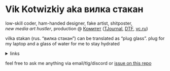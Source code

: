 # Vik Kotwizkiy aka вилка стакан

low-skill coder, ham-handed designer, fake artist, shitposter, <i>new&nbsp;media&nbsp;art&nbsp;hustler</i>, production @ <a href="https://cmtt.ru">Комитет</a> (<a href="https://tjournal.ru">TJournal</a>, <a href="https://dtf.ru">DTF</a>, <a href="https://vc.ru">vc.ru</a>)



vilka stakan (rus.&nbsp;“вилка&nbsp;стакан”) can be&nbsp;translated as&nbsp;“plug glass”. plug for my&nbsp;laptop and a&nbsp;glass of&nbsp;water for me&nbsp;to&nbsp;stay hydrated



<details>
<summary>links</summary>
<br>
  
<p><span>follow/like: <a href="https://t.me/vilkastakan">telegram</a>, <a href="https://twitter.com/vilkastakan">twitter</a>, <a href="https://instagram.com/vilkastakan">instagram</a>, <a href="https://github.com/ktwzk">github</a>, <a href="https://behance.net/vilkastakan">behance</a><!--, <a href="https://glitch.com/@vilkastakan">glitch</a>--></span></p>
      <p><span>listen to: my new lo-fi tracks on <a href="https://album.link/ffnthzqbstfm4">Chill EP</a>, <a href="https://open.spotify.com/user/n5xe7xa9ygnl8o1mta2cg7yy9?si=RpSiNyYmRcihYmhXckTaFg">spotify&nbsp;playlists</a>, <a href="https://mixcloud.com/vilkastakan">mixcloud</a>, <a href="https://soundcloud.com/vilkastakan">soundcloud</a></span></p>
      <div id="spotify-paragraph"></div>
    <p><span>contact: <a href="mailto:vik@ktwzk.me">vik@ktwzk.me</a>, tlg&nbsp;<a href="https://t.me/lvlkl">@lVLKl</a>, discord&nbsp;<a href="https://discord.gg/dEaF3Ys">вилкастакан#1312</a></span></p>


</details>

feel free to ask me anything via email/tlg/discord or [issue on this repo](https://github.com/ktwzk/ktwzk)
